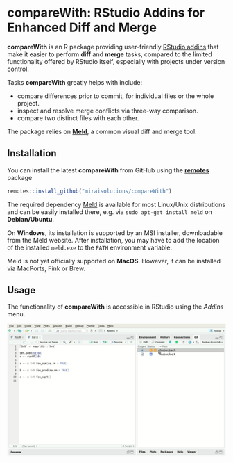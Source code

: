
<!-- README.md is generated from README.Rmd. Please edit that file -->
compareWith: RStudio Addins for Enhanced Diff and Merge
=======================================================

**compareWith** is an R package providing user-friendly [RStudio addins](https://rstudio.github.io/rstudioaddins/) that make it easier to perform **diff** and **merge** tasks, compared to the limited functionality offered by RStudio itself, especially with projects under version control.

Tasks **compareWith** greatly helps with include:

-   compare differences prior to commit, for individual files or the whole project.
-   inspect and resolve merge conflicts via three-way comparison.
-   compare two distinct files with each other.

The package relies on [**Meld**](http://meldmerge.org/), a common visual diff and merge tool.

Installation
------------

You can install the latest **compareWith** from GitHub using the [**remotes**](https://CRAN.R-project.org/package=remotes) package

``` r
remotes::install_github("miraisolutions/compareWith")
```

The required dependency [Meld](http://meldmerge.org) is available for most Linux/Unix distributions and can be easily installed there, e.g. via `sudo apt-get install meld` on **Debian/Ubuntu**.

On **Windows**, its installation is supported by an MSI installer, downloadable from the Meld website. After installation, you may have to add the location of the installed `meld.exe` to the `PATH` environment variable.

Meld is not yet officially supported on **MacOS**. However, it can be installed via MacPorts, Fink or Brew.

Usage
-----

The functionality of **compareWith** is accessible in RStudio using the *Addins* menu.

![Merge conflicts with compareWith](man/figures/compareWith-RStudioAddins.gif)
